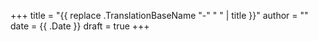 +++
title = "{{ replace .TranslationBaseName "-" " " | title }}"
author = ""
date = {{ .Date }}
draft = true
+++
